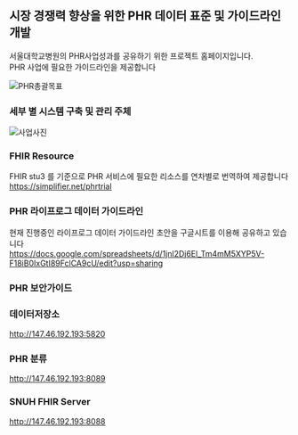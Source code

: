 ## 시장 경쟁력 향상을 위한 PHR 데이터 표준 및 가이드라인 개발

서울대학교병원의 PHR사업성과를 공유하기 위한 프로젝트 홈페이지입니다.  
PHR 사업에 필요한 가이드라인을 제공합니다  

![PHR총괄목표](https://user-images.githubusercontent.com/65004181/85643369-dddd2f80-b6ce-11ea-8449-07fcdaafa84f.png)


### 세부 별 시스템 구축 및 관리 주체
![사업사진](https://user-images.githubusercontent.com/65004181/85644125-0bc37380-b6d1-11ea-8553-6d3445e1c946.png)

### FHIR Resource
FHIR stu3 를 기준으로 PHR 서비스에 필요한 리소스를 연차별로 번역하여 제공합니다  
https://simplifier.net/phrtrial  

### PHR 라이프로그 데이터 가이드라인
현재 진행중인 라이프로그 데이터 가이드라인 초안을 구글시트를 이용해 공유하고 있습니다  
https://docs.google.com/spreadsheets/d/1jnl2Dj6El_Tm4mM5XYP5V-F18iB0IxGtI89FclCA9cU/edit?usp=sharing

### PHR 보안가이드


### 데이터저장소
http://147.46.192.193:5820

### PHR 분류
http://147.46.192.193:8089

### SNUH FHIR Server
http://147.46.192.193:8088
